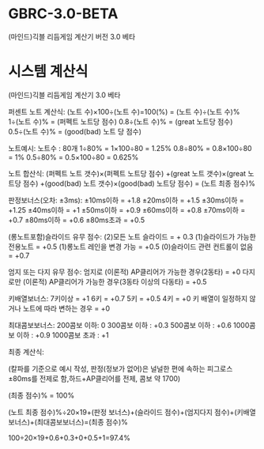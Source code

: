 # GBRC-3.0-BETA
(마인드)긱블 리듬게임 계산기 버전 3.0 베타

# 시스템 계산식
(마인드)긱블 리듬게임 계산기 3.0 베타

퍼센트 노트 계산식:
(노트 수)×100÷(노트 수)=100(%)
= (노트 수)÷(노트 수)%
1÷(노트 수)% = (퍼펙트 노트당 점수)
0.8÷(노트 수)% = (great 노트당 점수)
0.5÷(노트 수)% = (good(bad) 노트 당 점수)

노트예시:
노트수 : 80개
1÷80% = 1×100÷80 = 1.25%
0.8÷80% = 0.8×100÷80 = 1%
0.5÷80% = 0.5×100÷80 = 0.625%

노트 합산식:
(퍼펙트 노트 갯수)×(퍼펙트 노트당 점수)
+(great 노트 갯수)×(great 노트당 점수)
+(good(bad) 노트 갯수)×(good(bad) 노트당 점수)
= (노트 최종 점수)%

판정보너스(오차: ±3ms):
±10ms이하 = +1.8
±20ms이하 = +1.5
±30ms이하 = +1.25
±40ms이하 = +1
±50ms이하 = +0.9
±60ms이하 = +0.8
±70ms이하 = +0.7
±80ms이하 = +0.6
±80ms초과 = +0.5

(롱노트포함)슬라이드 유무 점수:
(2)모든 노트 슬라이드 = + 0.3
(1)슬라이드가 가능한 전용노트 = +0.5
(1)롱노트 레인을 변경 가능 = +0.5
(0)슬라이드 관련 컨트롤이 없음 = +0.7

엄지 또는 다지 유무 점수:
엄지로 (이론적) AP클리어가 가능한 경우(2동타) = +0
다지로만 (이론적) AP클리어가 가능한 경우(3동타 이상의 다동타) = +0.5

키배열보너스:
7키이상 = +1
6키 = +0.7
5키 = +0.5
4키 = +0
키 배열이 일정하지 않거나 노트에 따라 변하는 경우 = +0

최대콤보보너스:
200콤보 이하: 0
300콤보 이하 : +0.3
500콤보 이하 : +0.6
1000콤보 이하 : +0.9
1000콤보 초과 : +1

최종 계산식:

(칼파를 기준으로 예시 작성, 판정(정보가 없어)은 널널한 편에 속하는 피그로스 ±80ms를 전제로
함,하드+AP클리어를 전제, 콤보 약 1700)

(최종 점수)% = 100%

(노트 최종 점수)%÷20×19+(판정 보너스)+(슬라이드 점수)+(엄지다지 점수)+(키배열
보너스)+(최대콤보보너스)=(최종 점수)%

100÷20×19+0.6+0.3+0+0.5+1=97.4%
